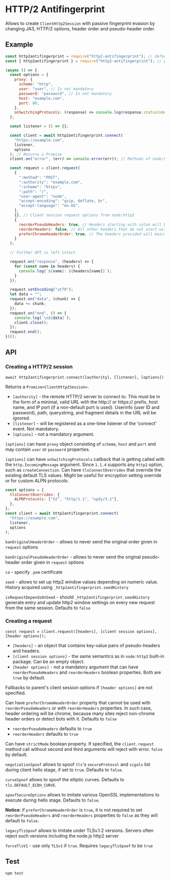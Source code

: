 # HTTP/2 Antifingerprint

Allows to create `ClientHttp2Session` with passive fingerprint evasion by changing JA3, HTTP/2 options, header order and pseudo-header order.

## Example

```javascript
const http2antifingerprint = require("http2-antifingerprint"); // default import
const { http2antifingerprint } = require("http2-antifingerprint"); // particular import

(async () => {
  const options = {
    proxy: {
      scheme: "http",
      user: "user", // Is not mandatory
      password: "password", // Is not mandatory
      host: "example.com",
      port: 80,
    },
    onSwitchingProtocols: (response) => console.log(response.statusCode), // Callback is fired on connection upgrade
  };

  const listener = () => {};

  const client = await http2antifingerprint.connect(
    "https://example.com",
    listener,
    options
  ); // Returns a Promise
  client.on("error", (err) => console.error(err)); // Methods of node:http2 session are left intact

  const request = client.request(
    {
      ":method": "POST",
      ":authority": "example.com",
      ":scheme": "https",
      ":path": "/",
      "user-agent": "node",
      "accept-encoding": "gzip, deflate, br",
      "accept-language": "en-US",
    },
    {}, // Client session request options from node:http2
    {
      reorderPseudoHeaders: true, // Headers starting with colon will be reordered
      reorderHeaders: false, // All other headers that do not start with colon will not be reordered
      preferChromeHeaderOrder: true, // The headers provided will maintain chrome header order that depend on the http method
    }
  );

  // Further API is left intact

  request.on("response", (headers) => {
    for (const name in headers) {
      console.log(`${name}: ${headers[name]}`);
    }
  });

  request.setEncoding("utf8");
  let data = "";
  request.on("data", (chunk) => {
    data += chunk;
  });
  request.on("end", () => {
    console.log(`\n${data}`);
    client.close();
  });
  request.end();
})();
```

## API

### Creating a HTTP/2 session

`await http2antifingerprint.connect([authority], [listener], [options])`

Returns a `Promise<ClientHttp2Session>`.

- `[authority]` - the remote HTTP/2 server to connect to. This must be in the form of a minimal, valid URL with the http:// or https:// prefix, host name, and IP port (if a non-default port is used). Userinfo (user ID and password), path, querystring, and fragment details in the URL will be ignored.
- `[listener]` - will be registered as a one-time listener of the 'connect' event. Not mandatory.
- `[options]` - not a mandatory argument.

`[options]` can have `proxy` object consisting of `scheme`, `host` and `port` and may contain `user` or `password` properties.

`[options]` can have `onSwitchingProtocols` callback that is getting called with the `http.IncomingMessage` argument. Since `1.1.4` supports any `http2` option, such as `createConnection`.
Can have `tlsConnectOverrides` that override the existing default TLS values. Might be useful for encryption setting override or for custom ALPN protocols:

```js
const options = {
  tlsConnectOverrides: {
    ALPNProtocols: ["h2", "http/1.1", "spdy/3.1"],
  },
};
const client = await http2antifingerprint.connect(
  "https://example.com",
  listener,
  options
);
```

`banOriginalHeaderOrder` - allows to never send the original order given in `request` options

`banOriginalPseudoHeaderOrder` - allows to never send the original pseudo-header order given in `request` options

`ca` - specify `.pem` certificate

`seed` - allows to set up http2 window values depending on numeric value. History acquired using `_http2antifingerprint.seedHistory`

`isRequestDependsOnSeed` - should `_http2antifingerprint.seedHistory` generate entry and update http2 window settings on every new request from the same session. Defaults to `false`

### Creating a request

`const request = client.request([headers], [client session options], [header options]);`

- `[headers]` - an object that contains key-value pairs of pseudo-headers and headers.
- `[client session options]` - the same semantics as in `node:http2` built-in package. Can be an empty object.
- `[header options]` - not a mandatory argument that can have `reorderPseudoHeaders` and `reorderHeaders` boolean properties. Both are `true` by default.

Fallbacks to parent's client session options if `[header options]` are not specified.

Can have `preferChromeHeaderOrder` property that cannot be used with `reorderPseudoHeaders` or with `reorderHeaders` properties.
In such case, header ordering will be chrome, because many sites reject non-chrome header orders or detect bots with it. Defaults to `false`

- `reorderPseudoHeaders` defaults to `true`
- `reorderHeaders` defaults to `true`

Can have `strictMode` boolean property. If specified, the `client.request` method call without second and third arguments will reject with error.
`false` by default.

`negotiationSpoof` allows to spoof `tls`'s `secureProtocol` and `sigals` list during client hello stage, if set to `true`. Defaults to `false`.

`curveSpoof` allows to spoof the elliptic curves. Defaults to `tls.DEFAULT_ECDH_CURVE`.

`spoofSecureOptions` allows to imitate various OpenSSL implementations to execute during hello stage. Defaults to `false`.

**Notice**: if `preferChromeHeaderOrder` is `true`, it is not required to set `reorderPseudoHeaders` and `reorderHeaders` properties to `false` as they will default to `false`.

`legacyTlsSpoof` allows to imitate under TLSv.1.2 versions. Servers often reject such versions including the node.js http2 server

`forceTlsV1` - use only `TLSv1` if `true`. Requires `legacyTlsSpoof` to be `true`

## Test

```js
npm test
```
